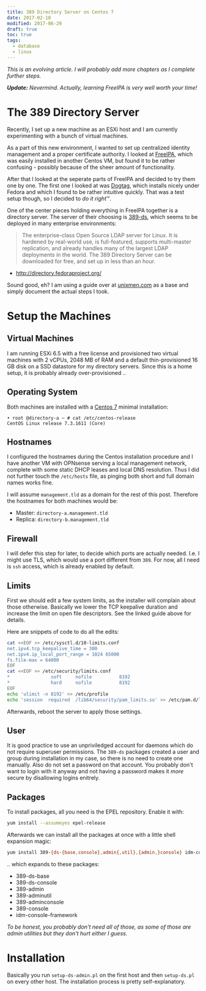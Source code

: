 ```yaml
---
title: 389 Directory Server on Centos 7
date: 2017-02-10
modified: 2017-06-29
draft: true
toc: true
tags:
  - database
  - linux
---
```


_This is an evolving article. I will probably add more chapters as I complete further steps._

___Update:___ _Nevermind. Actually, learning FreeIPA is *very* well worth your time!_

# The 389 Directory Server

Recently, I set up a new machine as an ESXi host and I am currently experimenting with a bunch of virtual machines.

As a part of this new environment, I wanted to set up centralized identity management and a proper certificate authority. I looked at [FreeIPA](https://www.freeipa.org/), which was easily installed in another Centos VM, but found it to be rather confusing - possibly because of the sheer amount of functionality.

After that I looked at the seperate parts of FreeIPA and decided to try them one by one. The first one I looked at was [Dogtag](http://pki.fedoraproject.org/), which installs nicely under Fedora and which I found to be rather intuitive quickly. That was a test setup though, so I decided to _do it right_&trade;.

One of the center pieces holding everything in FreeIPA together is a directory server. The server of their choosing is [389-ds](http://directory.fedoraproject.org/), which seems to be deployed in many enterprise environments:

> The enterprise-class Open Source LDAP server for Linux. It is hardened by real-world use, is full-featured, supports multi-master replication, and already handles many of the largest LDAP deployments in the world. The 389 Directory Server can be downloaded for free, and set up in less than an hour.
- http://directory.fedoraproject.org/

Sound good, eh? I am using a guide over at [unixmen.com](https://www.unixmen.com/install-and-configure-ldap-server-in-centos-7/) as a base and simply document the actual steps I took.

# Setup the Machines

## Virtual Machines

I am running ESXi 6.5 with a free license and provisioned two virtual machines with 2 vCPUs, 2048 MB of RAM and a default thin-provisioned 16 GB disk on a SSD datastore for my directory servers. Since this is a home setup, it is probably already over-provisioned ..

## Operating System

Both machines are installed with a [Centos 7](https://www.centos.org/download/ "Download CentOS 7") minimal installation:
```
• root @directory-a ~ # cat /etc/centos-release
CentOS Linux release 7.3.1611 (Core) 
```

## Hostnames

I configured the hostnames during the Centos installation procedure and I have another VM with OPNsense serving a local management network, complete with some static DHCP leases and local DNS resolution. Thus I did not further touch the `/etc/hosts` file, as pinging both short and full domain names works fine.

I will assume `management.tld` as a domain for the rest of this post. Therefore the hostnames for both machines would be:

* Master: `directory-a.management.tld`
* Replica: `directory-b.management.tld`

## Firewall

I will defer this step for later, to decide which ports are actually needed. I.e. I might use TLS, which would use a port different from `389`. For now, all I need is `ssh` access, which is already enabled by default.

## Limits

First we should edit a few system limits, as the installer will complain about those otherwise. Basically we lower the TCP keepalive duration and increase the limit on open file descriptors. See the linked guide above for details.

Here are snippets of code to do all the edits:

```bash
cat <<EOF >> /etc/sysctl.d/10-limits.conf
net.ipv4.tcp_keepalive_time = 300
net.ipv4.ip_local_port_range = 1024 65000
fs.file-max = 64000
EOF
cat <<EOF >> /etc/security/limits.conf 
*               soft     nofile          8192   
*               hard     nofile          8192
EOF
echo 'ulimit -n 8192' >> /etc/profile
echo 'session  required  /lib64/security/pam_limits.so' >> /etc/pam.d/login`
```

Afterwards, reboot the server to apply those settings.

## User

It is good practice to use an unpriviledged account for daemons which do not require superuser permissions. The `389-ds` packages created a user and group during installation in my case, so there is no need to create one manually. Also do not set a password on that account. You probably don't want to login with it anyway and not having a password makes it _more_ secure by disallowing logins enitrely.

## Packages

To install packages, all you need is the EPEL repository. Enable it with:

```bash
yum install --assumeyes epel-release
```

Afterwards we can install all the packages at once with a little shell expansion magic:

```bash
yum install 389-{ds-{base,console},admin{,util},{admin,}console} idm-console-framework --asumeyes
```

.. which expands to these packages:

* 389-ds-base
* 389-ds-console
* 389-admin
* 389-adminutil
* 389-adminconsole
* 389-console
* idm-console-framework

_To be honest, you probably don't need all of those, as some of those are admin utilities but they don't hurt either I guess._

# Installation

Basically you run `setup-ds-admin.pl` on the first host and then `setup-ds.pl` on every other host. The installation process is pretty self-explanatory.
